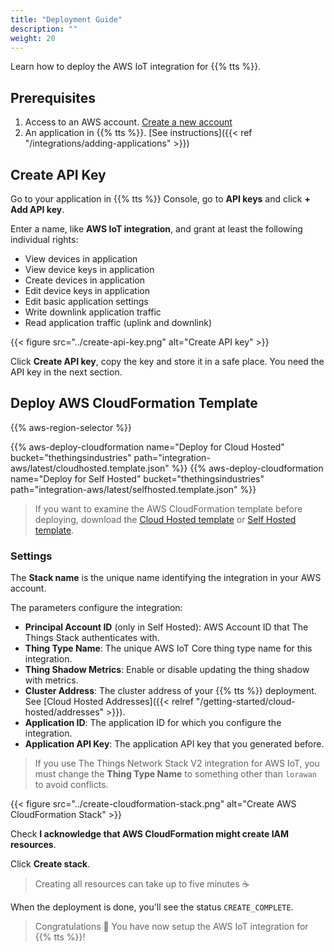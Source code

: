 ```yaml
---
title: "Deployment Guide"
description: ""
weight: 20
---
```


Learn how to deploy the AWS IoT integration for {{% tts %}}.

<!--more-->

## Prerequisites

1. Access to an AWS account. [Create a new account](https://aws.amazon.com/resources/create-account/)
2. An application in {{% tts %}}. [See instructions]({{< ref "/integrations/adding-applications" >}})

## Create API Key

Go to your application in {{% tts %}} Console, go to **API keys** and click **+ Add API key**.

Enter a name, like **AWS IoT integration**, and grant at least the following individual rights:

- View devices in application
- View device keys in application
- Create devices in application
- Edit device keys in application
- Edit basic application settings
- Write downlink application traffic
- Read application traffic (uplink and downlink)

{{< figure src="../create-api-key.png" alt="Create API key" >}}

Click **Create API key**, copy the key and store it in a safe place. You need the API key in the next section.

## Deploy AWS CloudFormation Template

{{% aws-region-selector %}}

{{% aws-deploy-cloudformation name="Deploy for Cloud Hosted" bucket="thethingsindustries" path="integration-aws/latest/cloudhosted.template.json" %}}
{{% aws-deploy-cloudformation name="Deploy for Self Hosted" bucket="thethingsindustries" path="integration-aws/latest/selfhosted.template.json" %}}

> If you want to examine the AWS CloudFormation template before deploying, download the [Cloud Hosted template](https://s3.amazonaws.com/thethingsindustries/integration-aws/latest/cloudhosted.template.json) or [Self Hosted template](https://s3.amazonaws.com/thethingsindustries/integration-aws/latest/selfhosted.template.json).

### Settings

The **Stack name** is the unique name identifying the integration in your AWS account.

The parameters configure the integration:

- **Principal Account ID** (only in Self Hosted): AWS Account ID that The Things Stack authenticates with.
- **Thing Type Name**: The unique AWS IoT Core thing type name for this integration.
- **Thing Shadow Metrics**: Enable or disable updating the thing shadow with metrics.
- **Cluster Address**: The cluster address of your {{% tts %}} deployment. See [Cloud Hosted Addresses]({{< relref "/getting-started/cloud-hosted/addresses" >}}).
- **Application ID**: The application ID for which you configure the integration.
- **Application API Key**: The application API key that you generated before.

> If you use The Things Network Stack V2 integration for AWS IoT, you must change the **Thing Type Name** to something other than `lorawan` to avoid conflicts.

{{< figure src="../create-cloudformation-stack.png" alt="Create AWS CloudFormation Stack" >}}

Check **I acknowledge that AWS CloudFormation might create IAM resources**.

Click **Create stack**.

> Creating all resources can take up to five minutes ☕

When the deployment is done, you'll see the status `CREATE_COMPLETE`.

> Congratulations 🎉 You have now setup the AWS IoT integration for {{% tts %}}!

